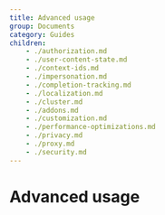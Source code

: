 ```yaml
---
title: Advanced usage
group: Documents
category: Guides
children:
    - ./authorization.md
    - ./user-content-state.md
    - ./context-ids.md
    - ./impersonation.md
    - ./completion-tracking.md
    - ./localization.md
    - ./cluster.md
    - ./addons.md
    - ./customization.md
    - ./performance-optimizations.md
    - ./privacy.md
    - ./proxy.md
    - ./security.md
---
```

# Advanced usage